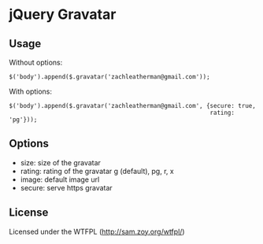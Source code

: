 # jQuery Gravatar

## Usage

Without options:

    $('body').append($.gravatar('zachleatherman@gmail.com'));

With options:

    $('body').append($.gravatar('zachleatherman@gmail.com', {secure: true,
                                                             rating: 'pg'}));

## Options

* size: size of the gravatar
* rating: rating of the gravatar g (default), pg, r, x
* image: default image url
* secure: serve https gravatar

## License

Licensed under the WTFPL (http://sam.zoy.org/wtfpl/)
